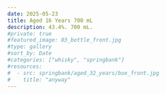 ```yaml
---
date: 2025-05-23
title: Aged 16 Years 700 mL
description: 43.4%. 700 mL.
#private: true
#featured_image: 03_bottle_front.jpg
#type: gallery
#sort_by: Date
#categories: ["whisky", "springbank"]
#resources:
#  - src: springbank/aged_32_years/box_front.jpg
#    title: "anyway"
---
```

